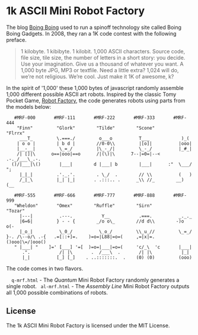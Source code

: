 # 1k ASCII Mini Robot Factory

The blog [Boing Boing](http://boingboing.net/) used to run a spinoff technology site called Boing Boing Gadgets. In 2008, they ran a 1K code contest with the following preface.

> 1 kilobyte. 1 kibibyte. 1 kilobit. 1,000 ASCII characters. Source code, file size, tile size, the number of letters in a short story: you decide. Use your imagination. Give us a thousand of whatever you want. A 1,000 byte JPG, MP3 or textfile. Need a little extra? 1,024 will do, we’re not religious. We’re cool. Just make it 1K of awesome, k?

In the spirit of '1,000' these 1,000 bytes of javascript randomly assemble 1,000 different possible ASCII art robots. Inspired by the classic Tomy Pocket Game, [Robot Factory](http://www.masters.me.uk/pocketeers/Htm-Designs/flipflopfaces.htm), the code generates robots using parts from the models below:

       #MRF-000       #MRF-111       #MRF-222       #MRF-333       #MRF-444
        "Finn"         "Glork"        "Tilde"        "Scone"        "Flrrx"
         ___T_         \.===./         o___o          T___            )_(
        | o o |        | b d |        //0-0\\         |[o]|          |ooo|
        |__-__|         \_=_/         |\_-_/|         \_-_/          |_#_|
        /| []|\      o==|ooo|==o      /|(\)|\      7--|=0=|--<   .-._/___\_.-.
      ()/|___|\()       |___|        d |___| b        |___|      :"  \___/  ";
         |_|_|         .'._.'.        . \_/  .        // \\          (   )
         /_|_\         |_| |_|       . .:::.. .      _\\ //_        __) (__

       #MRF-555       #MRF-666       #MRF-777       #MRF-888       #MRF-999
       "Wheldon"       "Omex"        "Ruffle"        "Sirn"         "Tozar"
         |---|          .---.           Y__           .===.          _._._
         |6=6|         } - - {        _/o o\_        //d d\\        -)o o(-
         |_o_|          \_0_/          \_o_/         \\_u_//         \_=_/
    }-. /\--o/\ .-{   .=[::+]=.    )=o=|L88|=o=(     ,=|x|=.    ()ooo|\=/|ooo()
       " |___| "    ]=' [___] '=[  )=o=|___|=o=(     'c/_\  'c       |___|
          .".           /| |\       .  /___\  .       /| |\           |_|
          |_|          [_] [_]    . ..:::::::.  .    (0) (0)         (ooo)

The code comes in two flavors.

`  q-mrf.html` - The *Quantum* Mini Robot Factory randomly generates a single robot.
` al-mrf.html` - The *Assembly Line* Mini Robot Factory outputs all 1,000 possible combinations of robots.

## License

The 1k ASCII Mini Robot Factory is licensed under the MIT License.
